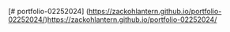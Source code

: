 [# portfolio-02252024]
(https://zackohlantern.github.io/portfolio-02252024/)https://zackohlantern.github.io/portfolio-02252024/
